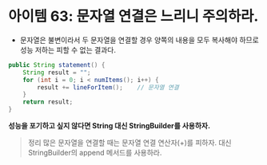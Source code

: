 # 아이템 63: 문자열 연결은 느리니 주의하라.  
* 문자열은 불변이라서 두 문자열을 연결할 경우 양쪽의 내용을 모두 복사해야 하므로 성능 저하는 피할 수 없는 결과다.  
```java
public String statement() {
    String result = "";
    for (int i = 0; i < numItems(); i++) {
        result += lineForItem();    // 문자열 연결
    }
    return result;
}
```  
**성능을 포기하고 싶지 않다면 String 대신 StringBuilder를 사용하자.**  

> 정리
많은 문자열을 연결할 때는 문자열 연결 연산자(+)를 피하자. 대신 StringBuilder의 append 메서드를 사용하라.  